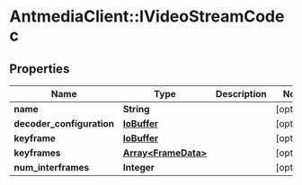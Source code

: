 # AntmediaClient::IVideoStreamCodec

## Properties
Name | Type | Description | Notes
------------ | ------------- | ------------- | -------------
**name** | **String** |  | [optional] 
**decoder_configuration** | [**IoBuffer**](IoBuffer.md) |  | [optional] 
**keyframe** | [**IoBuffer**](IoBuffer.md) |  | [optional] 
**keyframes** | [**Array&lt;FrameData&gt;**](FrameData.md) |  | [optional] 
**num_interframes** | **Integer** |  | [optional] 


